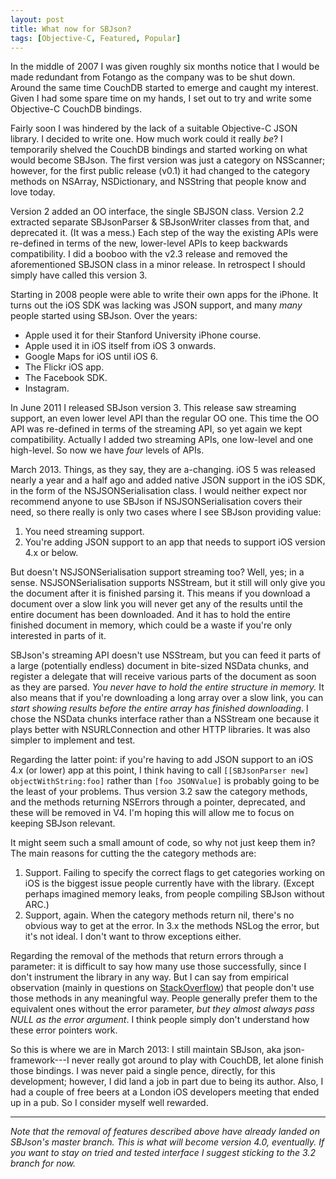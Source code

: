 ```yaml
---
layout: post
title: What now for SBJson?
tags: [Objective-C, Featured, Popular]
---
```


In the middle of 2007 I was given roughly six months notice that I would be made redundant
from Fotango as the company was to be shut down. Around the same time CouchDB started to
emerge and caught my interest. Given I had some spare time on my hands, I set out to try
and write some Objective-C CouchDB bindings.

Fairly soon I was hindered by the lack of a suitable Objective-C JSON library. I decided
to write one. How much work could it really *be*? I temporarily shelved the CouchDB
bindings and started working on what would become SBJson. The first version was just a
category on NSScanner; however, for the first public release (v0.1) it had changed to the
category methods on NSArray, NSDictionary, and NSString that people know and love today.

Version 2 added an OO interface, the single SBJSON class. Version 2.2 extracted separate
SBJsonParser & SBJsonWriter classes from that, and deprecated it. (It was a mess.) Each
step of the way the existing APIs were re-defined in terms of the new, lower-level APIs to
keep backwards compatibility. I did a booboo with the v2.3 release and removed the
aforementioned SBJSON class in a minor release. In retrospect I should simply have called
this version 3.

Starting in 2008 people were able to write their own apps for the iPhone. It turns out the
iOS SDK was lacking was JSON support, and many *many* people started using SBJson. Over
the years:

* Apple used it for their Stanford University iPhone course.
* Apple used it in iOS itself from iOS 3 onwards.
* Google Maps for iOS until iOS 6.
* The Flickr iOS app.
* The Facebook SDK.
* Instagram.

In June 2011 I released SBJson version 3. This release saw streaming support, an even
lower level API than the regular OO one. This time the OO API was re-defined in terms of
the streaming API, so yet again we kept compatibility. Actually I added two streaming
APIs, one low-level and one high-level. So now we have *four* levels of APIs.

March 2013. Things, as they say, they are a-changing. iOS 5 was released nearly a year and
a half ago and added native JSON support in the iOS SDK, in the form of the
NSJSONSerialisation class. I would neither expect nor recommend anyone to use SBJson if
NSJSONSerialisation covers their need, so there really is only two cases where I see
SBJson providing value:

1. You need streaming support.
2. You're adding JSON support to an app that needs to support iOS version 4.x or below.

But doesn't NSJSONSerialisation support streaming too? Well, yes; in a sense.
NSJSONSerialisation supports NSStream, but it still will only give you the document after
it is finished parsing it. This means if you download a document over a slow link you will
never get any of the results until the entire document has been downloaded. And it has to
hold the entire finished document in memory, which could be a waste if you're only
interested in parts of it.

SBJson's streaming API doesn't use NSStream, but you can feed it parts of a large
(potentially endless) document in bite-sized NSData chunks, and register a delegate that
will receive various parts of the document as soon as they are parsed. *You never have
to hold the entire structure in memory.* It also means that if you're downloading a long
array over a slow link, you can *start showing results before the entire array has
finished downloading*. I chose the NSData chunks interface rather than a NSStream one
because it plays better with NSURLConnection and other HTTP libraries. It was also simpler
to implement and test.

Regarding the latter point: if you're having to add JSON support to an iOS 4.x (or lower)
app at this point, I think having to call `[[SBJsonParser new] objectWithString:foo]`
rather than `[foo JSONValue]` is probably going to be the least of your problems. Thus
version 3.2 saw the category methods, and the methods returning NSErrors through a
pointer, deprecated, and these will be removed in V4. I'm hoping this will allow me to
focus on keeping SBJson relevant.

It might seem such a small amount of code, so why not just keep them in? The main reasons
for cutting the the category methods are:

1. Support. Failing to specify the correct flags to get categories working on iOS is the
biggest issue people currently have with the library. (Except perhaps imagined memory
leaks, from people compiling SBJson without ARC.)
2. Support, again. When the category methods return nil, there's no obvious way to get at
the error. In 3.x the methods NSLog the error, but it's not ideal. I don't want to throw
exceptions either.

Regarding the removal of the methods that return errors through a parameter: it is
difficult to say how many use those successfully, since I don't instrument the library in
any way. But I can say from empirical observation (mainly in questions on
[StackOverflow](http://stackoverflow.com)) that people don't use those methods in any
meaningful way. People generally prefer them to the equivalent ones without the error
parameter, *but they almost always pass NULL as the error argument*. I think people simply
don't understand how these error pointers work.

So this is where we are in March 2013: I still maintain SBJson, aka json-framework---I
never really got around to play with CouchDB, let alone finish those bindings. I was never
paid a single pence, directly, for this development; however, I did land a job in part due
to being its author. Also, I had a couple of free beers at a London iOS developers meeting
that ended up in a pub. So I consider myself well rewarded.

---

*Note that the removal of features described above have already landed on SBJson's master
branch. This is what will become version 4.0, eventually. If you want to stay on tried and
tested interface I suggest sticking to the 3.2 branch for now.*
